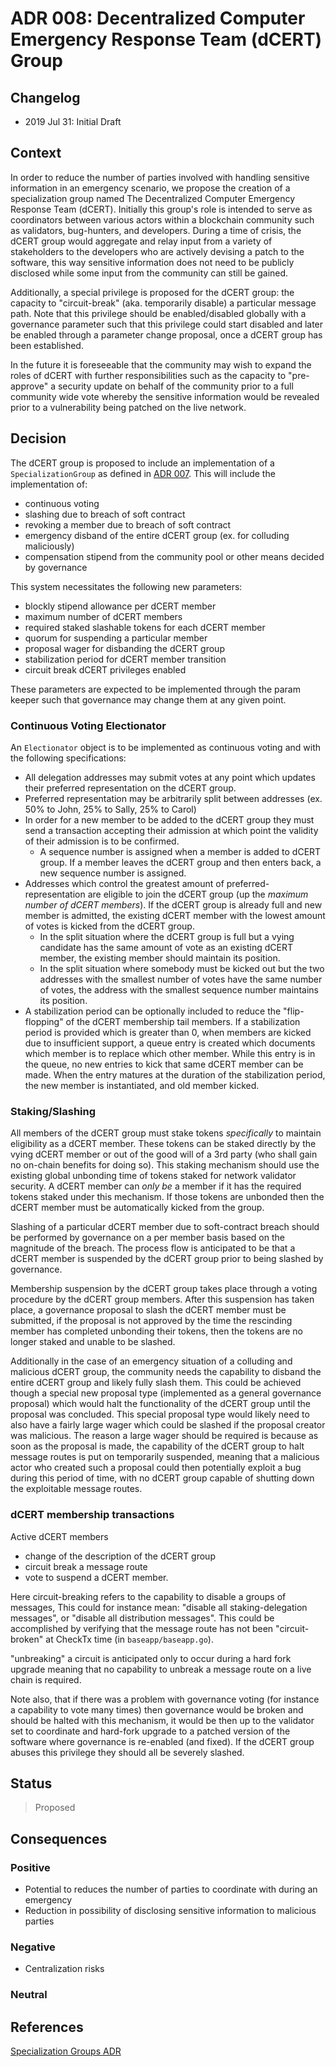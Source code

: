 # ADR 008: Decentralized Computer Emergency Response Team (dCERT) Group

## Changelog

- 2019 Jul 31: Initial Draft

## Context

In order to reduce the number of parties involved with handling sensitive
information in an emergency scenario, we propose the creation of a
specialization group named The Decentralized Computer Emergency Response Team
(dCERT). Initially this group's role is intended to serve as coordinators
between various actors within a blockchain community such as validators,
bug-hunters, and developers. During a time of crisis, the dCERT group would
aggregate and relay input from a variety of stakeholders to the developers who
are actively devising a patch to the software, this way sensitive information
does not need to be publicly disclosed while some input from the community can
still be gained.

Additionally, a special privilege is proposed for the dCERT group: the capacity
to "circuit-break" (aka. temporarily disable) a particular message path. Note
that this privilege should be enabled/disabled globally with a governance
parameter such that this privilege could start disabled and later be enabled
through a parameter change proposal, once a dCERT group has been established.

In the future it is foreseeable that the community may wish to expand the roles
of dCERT with further responsibilities such as the capacity to "pre-approve" a
security update on behalf of the community prior to a full community wide vote
whereby the sensitive information would be revealed prior to a vulnerability
being patched on the live network.

## Decision

The dCERT group is proposed to include an implementation of a
`SpecializationGroup` as defined in
[ADR 007](./adr-007-specialization-groups.md). This will include the
implementation of:

- continuous voting
- slashing due to breach of soft contract
- revoking a member due to breach of soft contract
- emergency disband of the entire dCERT group (ex. for colluding maliciously)
- compensation stipend from the community pool or other means decided by
  governance

This system necessitates the following new parameters:

- blockly stipend allowance per dCERT member
- maximum number of dCERT members
- required staked slashable tokens for each dCERT member
- quorum for suspending a particular member
- proposal wager for disbanding the dCERT group
- stabilization period for dCERT member transition
- circuit break dCERT privileges enabled

These parameters are expected to be implemented through the param keeper such
that governance may change them at any given point.

### Continuous Voting Electionator

An `Electionator` object is to be implemented as continuous voting and with the
following specifications:

- All delegation addresses may submit votes at any point which updates their
  preferred representation on the dCERT group.
- Preferred representation may be arbitrarily split between addresses (ex. 50%
  to John, 25% to Sally, 25% to Carol)
- In order for a new member to be added to the dCERT group they must send a
  transaction accepting their admission at which point the validity of their
  admission is to be confirmed.
  - A sequence number is assigned when a member is added to dCERT group. If a
    member leaves the dCERT group and then enters back, a new sequence number is
    assigned.
- Addresses which control the greatest amount of preferred-representation are
  eligible to join the dCERT group (up the _maximum number of dCERT members_).
  If the dCERT group is already full and new member is admitted, the existing
  dCERT member with the lowest amount of votes is kicked from the dCERT group.
  - In the split situation where the dCERT group is full but a vying candidate
    has the same amount of vote as an existing dCERT member, the existing member
    should maintain its position.
  - In the split situation where somebody must be kicked out but the two
    addresses with the smallest number of votes have the same number of votes,
    the address with the smallest sequence number maintains its position.
- A stabilization period can be optionally included to reduce the
  "flip-flopping" of the dCERT membership tail members. If a stabilization
  period is provided which is greater than 0, when members are kicked due to
  insufficient support, a queue entry is created which documents which member is
  to replace which other member. While this entry is in the queue, no new
  entries to kick that same dCERT member can be made. When the entry matures at
  the duration of the stabilization period, the new member is instantiated, and
  old member kicked.

### Staking/Slashing

All members of the dCERT group must stake tokens _specifically_ to maintain
eligibility as a dCERT member. These tokens can be staked directly by the vying
dCERT member or out of the good will of a 3rd party (who shall gain no on-chain
benefits for doing so). This staking mechanism should use the existing global
unbonding time of tokens staked for network validator security. A dCERT member
can _only be_ a member if it has the required tokens staked under this
mechanism. If those tokens are unbonded then the dCERT member must be
automatically kicked from the group.

Slashing of a particular dCERT member due to soft-contract breach should be
performed by governance on a per member basis based on the magnitude of the
breach. The process flow is anticipated to be that a dCERT member is suspended
by the dCERT group prior to being slashed by governance.

Membership suspension by the dCERT group takes place through a voting procedure
by the dCERT group members. After this suspension has taken place, a governance
proposal to slash the dCERT member must be submitted, if the proposal is not
approved by the time the rescinding member has completed unbonding their tokens,
then the tokens are no longer staked and unable to be slashed.

Additionally in the case of an emergency situation of a colluding and malicious
dCERT group, the community needs the capability to disband the entire dCERT
group and likely fully slash them. This could be achieved though a special new
proposal type (implemented as a general governance proposal) which would halt
the functionality of the dCERT group until the proposal was concluded. This
special proposal type would likely need to also have a fairly large wager which
could be slashed if the proposal creator was malicious. The reason a large wager
should be required is because as soon as the proposal is made, the capability of
the dCERT group to halt message routes is put on temporarily suspended, meaning
that a malicious actor who created such a proposal could then potentially
exploit a bug during this period of time, with no dCERT group capable of
shutting down the exploitable message routes.

### dCERT membership transactions

Active dCERT members

- change of the description of the dCERT group
- circuit break a message route
- vote to suspend a dCERT member.

Here circuit-breaking refers to the capability to disable a groups of messages,
This could for instance mean: "disable all staking-delegation messages", or
"disable all distribution messages". This could be accomplished by verifying
that the message route has not been "circuit-broken" at CheckTx time (in
`baseapp/baseapp.go`).

"unbreaking" a circuit is anticipated only to occur during a hard fork upgrade
meaning that no capability to unbreak a message route on a live chain is
required.

Note also, that if there was a problem with governance voting (for instance a
capability to vote many times) then governance would be broken and should be
halted with this mechanism, it would be then up to the validator set to
coordinate and hard-fork upgrade to a patched version of the software where
governance is re-enabled (and fixed). If the dCERT group abuses this privilege
they should all be severely slashed.

## Status

> Proposed

## Consequences

### Positive

- Potential to reduces the number of parties to coordinate with during an
  emergency
- Reduction in possibility of disclosing sensitive information to malicious
  parties

### Negative

- Centralization risks

### Neutral

## References

[Specialization Groups ADR](./adr-007-specialization-groups.md)
